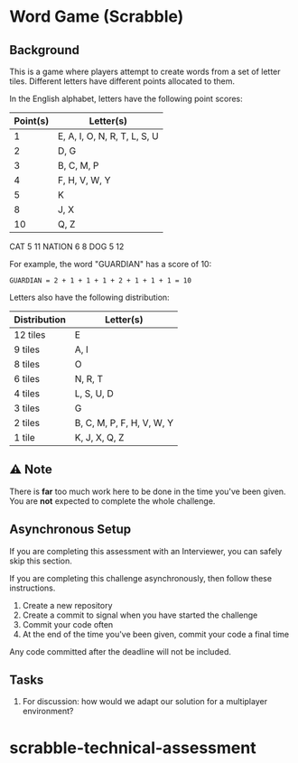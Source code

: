 # Word Game (Scrabble)

## Background

This is a game where players attempt to create words from a set of letter tiles.
Different letters have different points allocated to them.

In the English alphabet, letters have the following point scores:

| Point(s) | Letter(s)                    |
| -------- | ---------------------------- |
| 1        | E, A, I, O, N, R, T, L, S, U |
| 2        | D, G                         |
| 3        | B, C, M, P                   |
| 4        | F, H, V, W, Y                |
| 5        | K                            |
| 8        | J, X                         |
| 10       | Q, Z                         |

CAT 5 11 NATION 6 8
DOG 5 12

For example, the word "GUARDIAN" has a score of 10:

```
GUARDIAN = 2 + 1 + 1 + 1 + 2 + 1 + 1 + 1 = 10
```

Letters also have the following distribution:

| Distribution | Letter(s)                 |
| ------------ | ------------------------- |
| 12 tiles     | E                         |
| 9 tiles      | A, I                      |
| 8 tiles      | O                         |
| 6 tiles      | N, R, T                   |
| 4 tiles      | L, S, U, D                |
| 3 tiles      | G                         |
| 2 tiles      | B, C, M, P, F, H, V, W, Y |
| 1 tile       | K, J, X, Q, Z             |

## ⚠️ Note

There is **far** too much work here to be done in the time you've been given. You are **not** expected to complete the whole challenge.

## Asynchronous Setup

If you are completing this assessment with an Interviewer, you can safely skip this section.

If you are completing this challenge asynchronously, then follow these instructions.

1. Create a new repository
2. Create a commit to signal when you have started the challenge
3. Commit your code often
4. At the end of the time you've been given, commit your code a final time

Any code committed after the deadline will not be included.

## Tasks

<!-- 1. Calculate the score for a word. The score is the sum of the points for the letters that make up a word.
   For example: GUARDIAN = 2 + 1 + 1 + 1 + 2 + 1 + 1 + 1 = 10. -->

<!-- 1. Assign seven tiles chosen randomly from the English alphabet to a player's rack. -->
<!--
1. In the real game, tiles are taken at random from a 'bag' containing a fixed number of each tile.
   Assign seven tiles to a rack using a bag containing the above distribution. -->

<!-- 1. Find a valid word formed from the seven tiles. A list of valid words can be found in [`dictionary.txt`](./dictionary.txt). -->

<!-- 1. Find the longest valid word that can be formed from the seven tiles. -->

<!-- 1. Find the highest scoring word that can be formed. -->

<!-- 1. Find the highest scoring word if any one of the letters can score triple. -->

1. For discussion: how would we adapt our solution for a multiplayer environment?

# scrabble-technical-assessment
